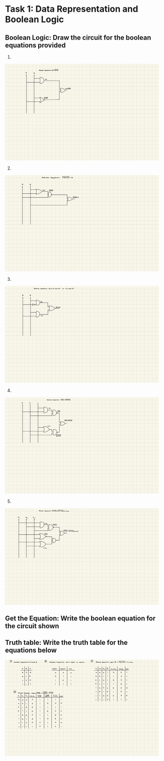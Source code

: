# Task 1: Data Representation and Boolean Logic 

## Boolean Logic: Draw the circuit for the boolean equations provided

1. 

![](circuit1.JPG)

2. 

![](circuit2.JPG)

3.

![](circuit3.JPG)

4.

![](circuit4.JPG)

5.

![](circuit5.JPG)

## Get the Equation: Write the boolean equation for the circuit shown

## Truth table: Write the truth table for the equations below

![](truthtables.jpg)
